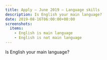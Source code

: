 ```yaml
---
title: Apply – June 2019 – Language skills
description: Is English your main language?
date: 2019-08-16T06:00:00+00:00
screenshots:
  items:
    - English is main language
    - English is not main language
---
```


Is English your main language?

